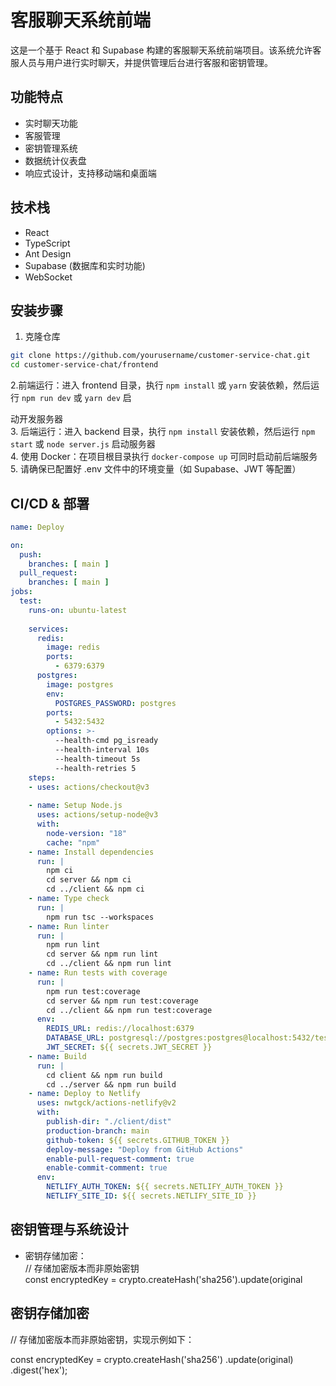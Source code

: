 # 客服聊天系统前端

这是一个基于 React 和 Supabase 构建的客服聊天系统前端项目。该系统允许客服人员与用户进行实时聊天，并提供管理后台进行客服和密钥管理。

## 功能特点

- 实时聊天功能
- 客服管理
- 密钥管理系统
- 数据统计仪表盘
- 响应式设计，支持移动端和桌面端

## 技术栈

- React
- TypeScript
- Ant Design
- Supabase (数据库和实时功能)
- WebSocket

## 安装步骤

1. 克隆仓库

```bash
git clone https://github.com/yourusername/customer-service-chat.git
cd customer-service-chat/frontend
```

2.前端运行：进入 frontend 目录，执行 `npm install` 或 `yarn` 安装依赖，然后运行 `npm run dev` 或 `yarn dev` 启

动开发服务器  
3. 后端运行：进入 backend 目录，执行 `npm install` 安装依赖，然后运行 `npm start` 或 `node server.js` 启动服务器  
4. 使用 Docker：在项目根目录执行 `docker-compose up` 可同时启动前后端服务  
5. 请确保已配置好 .env 文件中的环境变量（如 Supabase、JWT 等配置）

## CI/CD & 部署

```yaml
name: Deploy

on:
  push:
    branches: [ main ]
  pull_request:
    branches: [ main ]
jobs:
  test:
    runs-on: ubuntu-latest
    
    services:
      redis:
        image: redis
        ports:
          - 6379:6379
      postgres:
        image: postgres
        env:
          POSTGRES_PASSWORD: postgres
        ports:
          - 5432:5432
        options: >-
          --health-cmd pg_isready
          --health-interval 10s
          --health-timeout 5s
          --health-retries 5
    steps:
    - uses: actions/checkout@v3
    
    - name: Setup Node.js
      uses: actions/setup-node@v3
      with:
        node-version: "18"
        cache: "npm"
    - name: Install dependencies
      run: |
        npm ci
        cd server && npm ci
        cd ../client && npm ci
    - name: Type check
      run: |
        npm run tsc --workspaces
    - name: Run linter
      run: |
        npm run lint
        cd server && npm run lint
        cd ../client && npm run lint
    - name: Run tests with coverage
      run: |
        npm run test:coverage
        cd server && npm run test:coverage
        cd ../client && npm run test:coverage
      env:
        REDIS_URL: redis://localhost:6379
        DATABASE_URL: postgresql://postgres:postgres@localhost:5432/test
        JWT_SECRET: ${{ secrets.JWT_SECRET }}
    - name: Build
      run: |
        cd client && npm run build
        cd ../server && npm run build
    - name: Deploy to Netlify
      uses: nwtgck/actions-netlify@v2
      with:
        publish-dir: "./client/dist"
        production-branch: main
        github-token: ${{ secrets.GITHUB_TOKEN }}
        deploy-message: "Deploy from GitHub Actions"
        enable-pull-request-comment: true
        enable-commit-comment: true
      env:
        NETLIFY_AUTH_TOKEN: ${{ secrets.NETLIFY_AUTH_TOKEN }}
        NETLIFY_SITE_ID: ${{ secrets.NETLIFY_SITE_ID }}
```

## 密钥管理与系统设计

- 密钥存储加密：  
  // 存储加密版本而非原始密钥  
  const encryptedKey = crypto.createHash('sha256').update(original

## 密钥存储加密

// 存储加密版本而非原始密钥，实现示例如下：

const encryptedKey = crypto.createHash('sha256')
    .update(original)
    .digest('hex');
